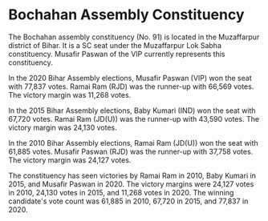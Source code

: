 # Bochahan Assembly Constituency

The Bochahan assembly constituency (No. 91) is located in the Muzaffarpur district of Bihar. It is a SC seat under the Muzaffarpur Lok Sabha constituency. Musafir Paswan of the VIP currently represents this constituency.

In the 2020 Bihar Assembly elections, Musafir Paswan (VIP) won the seat with 77,837 votes. Ramai Ram (RJD) was the runner-up with 66,569 votes. The victory margin was 11,268 votes.

In the 2015 Bihar Assembly elections, Baby Kumari (IND) won the seat with 67,720 votes. Ramai Ram (JD(U)) was the runner-up with 43,590 votes. The victory margin was 24,130 votes.

In the 2010 Bihar Assembly elections, Ramai Ram (JD(U)) won the seat with 61,885 votes. Musafir Paswan (RJD) was the runner-up with 37,758 votes. The victory margin was 24,127 votes.

The constituency has seen victories by Ramai Ram in 2010, Baby Kumari in 2015, and Musafir Paswan in 2020. The victory margins were 24,127 votes in 2010, 24,130 votes in 2015, and 11,268 votes in 2020. The winning candidate's vote count was 61,885 in 2010, 67,720 in 2015, and 77,837 in 2020.
